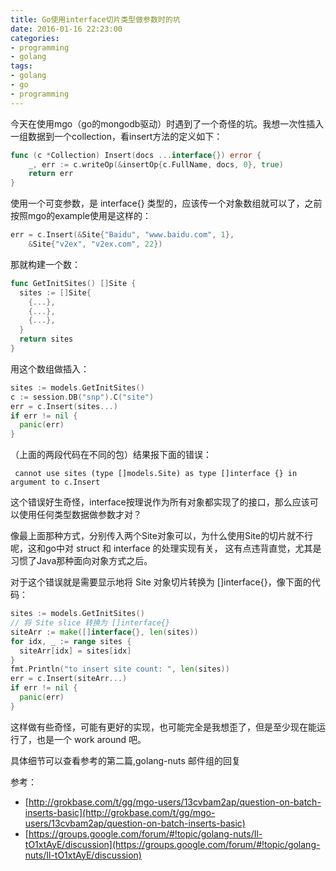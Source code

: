 ```yaml
---
title: Go使用interface切片类型做参数时的坑
date: 2016-01-16 22:23:00
categories:
- programming
- golang
tags:
- golang
- go
- programming
---
```


今天在使用mgo（go的mongodb驱动）时遇到了一个奇怪的坑。我想一次性插入一组数据到一个collection，看insert方法的定义如下：

```go
func (c *Collection) Insert(docs ...interface{}) error {
	_, err := c.writeOp(&insertOp{c.FullName, docs, 0}, true)
	return err
}
```
使用一个可变参数，是 interface{} 类型的，应该传一个对象数组就可以了，之前按照mgo的example使用是这样的：
<!-- more -->
```go
err = c.Insert(&Site{"Baidu", "www.baidu.com", 1},
    &Site{"v2ex", "v2ex.com", 22})
```
那就构建一个数：

```go
func GetInitSites() []Site {
  sites := []Site{
    {...},
    {...},
    {...},
  }
  return sites
}
```
用这个数组做插入：

```go
sites := models.GetInitSites()
c := session.DB("snp").C("site")
err = c.Insert(sites...)
if err != nil {
  panic(err)
}
```
（上面的两段代码在不同的包）结果报下面的错误：

```
 cannot use sites (type []models.Site) as type []interface {} in argument to c.Insert
```
这个错误好生奇怪，interface按理说作为所有对象都实现了的接口，那么应该可以使用任何类型数据做参数才对？

像最上面那种方式，分别传入两个Site对象可以，为什么使用Site的切片就不行呢，这和go中对 struct 和 interface 的处理实现有关， 这有点违背直觉，尤其是习惯了Java那种面向对象方式之后。

对于这个错误就是需要显示地将 Site 对象切片转换为 []interface{}，像下面的代码：

```go
sites := models.GetInitSites()
// 将 Site slice 转换为 []interface{}
siteArr := make([]interface{}, len(sites))
for idx, _ := range sites {
  siteArr[idx] = sites[idx]
}
fmt.Println("to insert site count: ", len(sites))
err = c.Insert(siteArr...)
if err != nil {
  panic(err)
}
```
这样做有些奇怪，可能有更好的实现，也可能完全是我想歪了，但是至少现在能运行了，也是一个 work around 吧。

具体细节可以查看参考的第二篇,golang-nuts 邮件组的回复

参考：

- [http://grokbase.com/t/gg/mgo-users/13cvbam2ap/question-on-batch-inserts-basic](http://grokbase.com/t/gg/mgo-users/13cvbam2ap/question-on-batch-inserts-basic)
- [https://groups.google.com/forum/#!topic/golang-nuts/Il-tO1xtAyE/discussion](https://groups.google.com/forum/#!topic/golang-nuts/Il-tO1xtAyE/discussion)